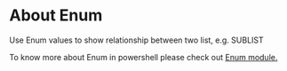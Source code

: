 # About Enum
Use Enum values to show relationship between two list, e.g. SUBLIST

To know more about Enum in powershell please check out [Enum module.](https://learn.microsoft.com/en-us/powershell/module/microsoft.powershell.core/about/about_enum)